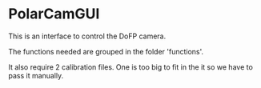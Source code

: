 # PolarCamGUI
This is an interface to control the DoFP camera.

The functions needed are grouped in the folder 'functions'.

It also require 2 calibration files. One is too big to fit in the it so we have to pass it manually.
